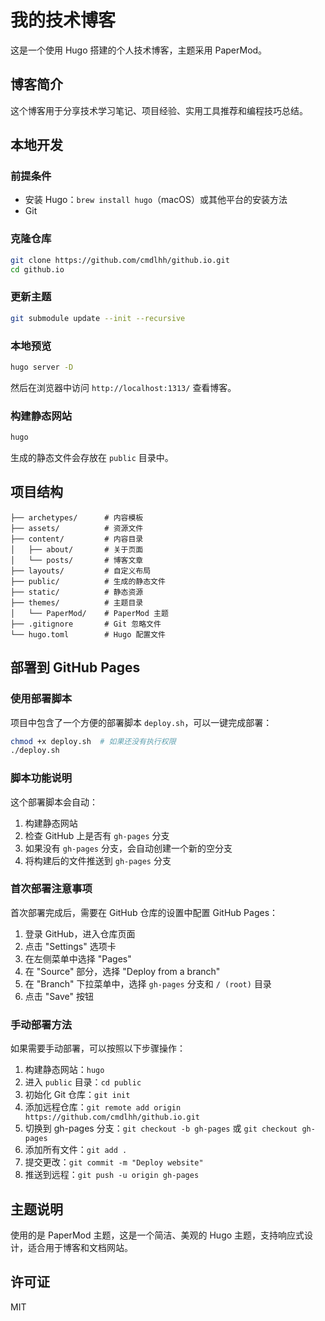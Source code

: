 # 我的技术博客

这是一个使用 Hugo 搭建的个人技术博客，主题采用 PaperMod。

## 博客简介

这个博客用于分享技术学习笔记、项目经验、实用工具推荐和编程技巧总结。

## 本地开发

### 前提条件

- 安装 Hugo：`brew install hugo`（macOS）或其他平台的安装方法
- Git

### 克隆仓库

```bash
git clone https://github.com/cmdlhh/github.io.git
cd github.io
```

### 更新主题

```bash
git submodule update --init --recursive
```

### 本地预览

```bash
hugo server -D
```

然后在浏览器中访问 `http://localhost:1313/` 查看博客。

### 构建静态网站

```bash
hugo
```

生成的静态文件会存放在 `public` 目录中。

## 项目结构

```
├── archetypes/      # 内容模板
├── assets/          # 资源文件
├── content/         # 内容目录
│   ├── about/       # 关于页面
│   └── posts/       # 博客文章
├── layouts/         # 自定义布局
├── public/          # 生成的静态文件
├── static/          # 静态资源
├── themes/          # 主题目录
│   └── PaperMod/    # PaperMod 主题
├── .gitignore       # Git 忽略文件
└── hugo.toml        # Hugo 配置文件
```

## 部署到 GitHub Pages

### 使用部署脚本

项目中包含了一个方便的部署脚本 `deploy.sh`，可以一键完成部署：

```bash
chmod +x deploy.sh  # 如果还没有执行权限
./deploy.sh
```

### 脚本功能说明

这个部署脚本会自动：
1. 构建静态网站
2. 检查 GitHub 上是否有 `gh-pages` 分支
3. 如果没有 `gh-pages` 分支，会自动创建一个新的空分支
4. 将构建后的文件推送到 `gh-pages` 分支

### 首次部署注意事项

首次部署完成后，需要在 GitHub 仓库的设置中配置 GitHub Pages：

1. 登录 GitHub，进入仓库页面
2. 点击 "Settings" 选项卡
3. 在左侧菜单中选择 "Pages"
4. 在 "Source" 部分，选择 "Deploy from a branch"
5. 在 "Branch" 下拉菜单中，选择 `gh-pages` 分支和 `/ (root)` 目录
6. 点击 "Save" 按钮

### 手动部署方法

如果需要手动部署，可以按照以下步骤操作：

1. 构建静态网站：`hugo`
2. 进入 `public` 目录：`cd public`
3. 初始化 Git 仓库：`git init`
4. 添加远程仓库：`git remote add origin https://github.com/cmdlhh/github.io.git`
5. 切换到 gh-pages 分支：`git checkout -b gh-pages` 或 `git checkout gh-pages`
6. 添加所有文件：`git add .`
7. 提交更改：`git commit -m "Deploy website"`
8. 推送到远程：`git push -u origin gh-pages`

## 主题说明

使用的是 PaperMod 主题，这是一个简洁、美观的 Hugo 主题，支持响应式设计，适合用于博客和文档网站。

## 许可证

MIT